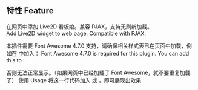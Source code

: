 ## 特性 Feature

在网页中添加 Live2D 看板娘。兼容 PJAX，支持无刷新加载。  
Add Live2D widget to web page. Compatible with PJAX.

本插件需要 Font Awesome 4.7.0 支持，请确保相关样式表已在页面中加载，例如在 <head> 中加入：
Font Awesome 4.7.0 is required for this plugin. You can add this to <head>:

<link rel="stylesheet" href="https://cdn.jsdelivr.net/npm/font-awesome/css/font-awesome.min.css">

否则无法正常显示。（如果网页中已经加载了 Font Awesome，就不要重复加载了）
使用 Usage
将这一行代码加入 <head> 或 <body>，即可展现出效果：

<script src="https://cdn.jsdelivr.net/gh/taylorlottner/xiaobudian@0.0.1/autoload.js"></script>
